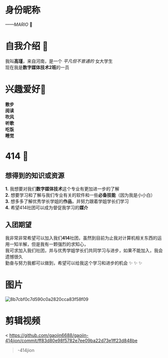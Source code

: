 # 身份昵称   
_——MARIO_ 👋 
# 自我介绍   👀   
我叫**高瑾**，来自河南，是一个 _平凡但不普通的_ 女大学生    
现在我是**数字媒体技术2班**的一员

# 兴趣爱好🌱    
**散步**   
**阅读**   
**吹风**   
**听歌**   
**吃饭**   
**睡觉**    
# 414 💞  
## 想得到的知识或资源   
**1.**     我想要对我们**数字媒体技术**这个专业有更加进一步的了解    
**2.**     想要学习和了解与我们专业有关的软件和一些**必备技能**（因为我是小小白）   
**3.**     想多多了解优秀学长学姐的**作品**，并努力跟着学姐学长们学习    
**4.**     希望414社团可以成为督促我学习的**媒介**     
##  入团期望   
我非常非常希望可以加入我们**414**社团，虽然到目前为止我对计算机相关东西的运用一知半解，但是我有一颗强烈的求知心，   
我可求加入我们社团，并与优秀学姐学长们共同学习与进步，如果不能加入，我会遗憾很久     
勤奋与努力我都可以做到，希望可以给我这个学习和进步的机会 ✨ ✨ ✨

# 图片     
![8b7cbf0c7d590c0a2820cca83f58f09](https://github.com/user-attachments/assets/7d403ca6-8a17-42fc-8d0c-18cbbae3fa00)
# 剪辑视频   
< https://github.com/gaojin6688/gaojin-414jion/commit/ff83d80e98f5782e7ee09ba22d73e1ff23d848be
>-414jion     
